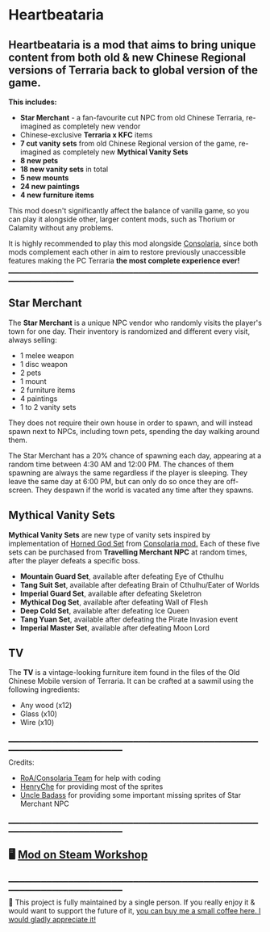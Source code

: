 # Heartbeataria
## Heartbeataria is a mod that aims to bring unique content from both old & new Chinese Regional versions of Terraria back to global version of the game.

**This includes:**
- **Star Merchant** - a fan-favourite cut NPC from old Chinese Terraria, re-imagined as completely new vendor
- Chinese-exclusive **Terraria x KFC** items
- **7 cut vanity sets** from old Chinese Regional version of the game, re-imagined as completely new **Mythical Vanity Sets**
- **8 new pets**
- **18 new vanity sets** in total
- **5 new mounts**
- **24 new paintings**
- **4 new furniture items**

This mod doesn't significantly affect the balance of vanilla game, so you can play it alongside other, larger content mods, such as Thorium or Calamity without any problems.

It is highly recommended to play this mod alongside [Consolaria](https://steamcommunity.com/sharedfiles/filedetails/?id=2864843929), since both mods complement each other in aim to restore previously unaccessible features making the PC Terraria **the most complete experience ever!**
▁▁▁▁▁▁▁▁▁▁▁▁▁▁▁▁▁▁▁▁▁▁▁▁▁▁▁▁▁▁▁▁▁▁▁▁▁▁▁▁▁▁▁▁▁▁▁▁▁▁▁▁▁▁▁▁▁▁

## Star Merchant
The **Star Merchant** is a unique NPC vendor who randomly visits the player's town for one day. Their inventory is randomized and different every visit, always selling:
- 1 melee weapon
- 1 disc weapon
- 2 pets
- 1 mount
- 2 furniture items
- 4 paintings 
- 1 to 2 vanity sets

They does not require their own house in order to spawn, and will instead spawn next to NPCs, including town pets, spending the day walking around them.

The Star Merchant has a 20% chance of spawning each day, appearing at a random time between 4:30 AM and 12:00 PM. The chances of them spawning are always the same regardless if the player is sleeping. They leave the same day at 6:00 PM, but can only do so once they are off-screen. They despawn if the world is vacated any time after they spawns.

## Mythical Vanity Sets
**Mythical Vanity Sets** are new type of vanity sets inspired by implementation of [Horned God Set](https://terrariamods.wiki.gg/wiki/Vanity_Items) from [Consolaria mod.](https://steamcommunity.com/sharedfiles/filedetails/?id=2864843929) Each of these five sets can be purchased from **Travelling Merchant NPC** at random times, after the player defeats a specific boss.
- **Mountain Guard Set**, available after defeating Eye of Cthulhu
- **Tang Suit Set**, available after defeating Brain of Cthulhu/Eater of Worlds
- **Imperial Guard Set**, available after defeating Skeletron
- **Mythical Dog Set**, available after defeating Wall of Flesh
- **Deep Cold Set**, available after defeating Ice Queen
- **Tang Yuan Set**, available after defeating the Pirate Invasion event
- **Imperial Master Set**, available after defeating Moon Lord

## TV
The **TV** is a vintage-looking furniture item found in the files of the Old Chinese Mobile version of Terraria. It can be crafted at a sawmil using the following ingredients:
- Any wood (x12)
- Glass (x10)
- Wire (x10)

▁▁▁▁▁▁▁▁▁▁▁▁▁▁▁▁▁▁▁▁▁▁▁▁▁▁▁▁▁▁▁▁▁▁▁▁▁▁▁▁▁▁▁▁▁▁▁▁▁▁▁▁▁▁▁▁▁▁▁▁▁▁▁▁▁▁▁

Credits:
- [RoA/Consolaria Team](https://discord.gg/cNknqyHbxW) for help with coding
- [HenryChe](https://steamcommunity.com/profiles/76561199058845384) for providing most of the sprites
- [Uncle Badass](https://steamcommunity.com/id/unclebadass/) for providing some important missing sprites of Star Merchant NPC

▁▁▁▁▁▁▁▁▁▁▁▁▁▁▁▁▁▁▁▁▁▁▁▁▁▁▁▁▁▁▁▁▁▁▁▁▁▁▁▁▁▁▁▁▁▁▁▁▁▁▁▁▁▁▁▁▁▁▁▁▁▁▁▁▁▁▁

## 🖥 [Mod on Steam Workshop](https://steamcommunity.com/sharedfiles/filedetails/?id=2958674071)
▁▁▁▁▁▁▁▁▁▁▁▁▁▁▁▁▁▁▁▁▁▁▁▁▁▁▁▁▁▁▁▁▁▁▁▁▁▁▁▁▁▁▁▁▁▁▁▁▁▁▁▁▁▁▁▁▁▁▁▁▁▁▁▁▁▁▁

🧧 This project is fully maintained by a single person. If you really enjoy it & would want to support the future of it, [you can buy me a small coffee here. I would gladly appreciate it!](https://ko-fi.com/kondiu)
